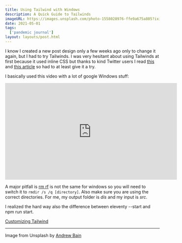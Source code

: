 ```yaml
---
title: Using Tailwind with Windows
description: A Quick Guide to Tailwinds
imageURL: https://images.unsplash.com/photo-1558028976-ffe9a675a805?ixid=MXwxMjA3fDB8MHxwaG90by1wYWdlfHx8fGVufDB8fHw%3D&ixlib=rb-1.2.1&auto=format&fit=crop&w=1237&q=80
date: 2021-05-01
tags:
  ['pandemic journal']
layout: layouts/post.html
---
```


I know I created a new post design only a few weeks ago only to change it again, but I had to try Tailwinds. 
I was very hesitant about using Tailwinds at first because it used inline CSS but thanks to kind Twitter users I 
read [this](https://adamwathan.me/css-utility-classes-and-separation-of-concerns/) and [this article](https://frontstuff.io/in-defense-of-utility-first-css)
so had to at least give it a try. 

I basically used this video with a lot of google Windows stuff:

<iframe width="560" height="315" src="https://www.youtube.com/embed/gE8hcdG2vsw" frameborder="0" allow="accelerometer; autoplay; clipboard-write; encrypted-media; gyroscope; picture-in-picture" allowfullscreen></iframe>


A major pitfall is [rm rf](https://superuser.com/questions/204406/whats-the-equivalent-to-rm-rf-with-windows-command)
is not the same for windows so you will need to switch it to `rmdir /s /q [directory]`. Also make sure you are using
the correct directories. For me, my output folder is _dis_ and my input is _src_. 

I realized the hard way also the difference between eleventy --start and npm run start.

[Customizing Tailwind](https://pinegrow.com/tutorials/customizing-a-tailwind-css-theme/)
____

Image from Unsplash by [Andrew Bain](https://unsplash.com/photos/zJ-9FHfTQzQ)